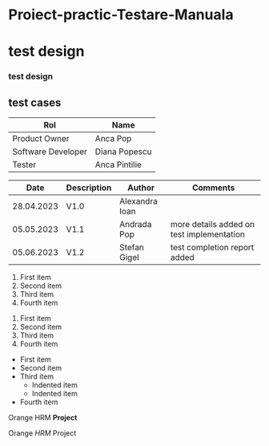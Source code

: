 # Proiect-practic-Testare-Manuala
# test design
### test design
<h2>test cases</h2>

| Rol  | Name  |
|---|---|
| Product Owner | Anca Pop |
| Software Developer | Diana Popescu |
| Tester | Anca Pintilie |

| Date  | Description  | Author | Comments | 
|---|---|---|---|
| 28.04.2023 | V1.0 | Alexandra Ioan |  |
| 05.05.2023 | V1.1| Andrada Pop | more details added on test implementation |
| 05.06.2023 | V1.2 | Stefan Gigel |test completion report added |

1. First item
2. Second item
3. Third item
4. Fourth item

<ol>
  <li>First item</li>
  <li>Second item</li>
  <li>Third item</li>
  <li>Fourth item</li>
</ol>

- First item
- Second item
- Third item
    - Indented item
    - Indented item
- Fourth item

Orange HRM **Project**

Orange *HRM* Project
